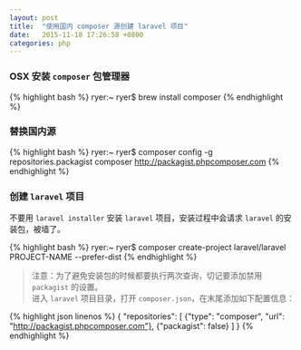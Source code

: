 ```yaml
---
layout: post
title:  "使用国内 composer 源创建 laravel 项目"
date:   2015-11-18 17:26:58 +0800
categories: php
---
```


### OSX 安装 `composer` 包管理器

{% highlight bash %}
ryer:~ ryer$ brew install composer
{% endhighlight %}

### 替换国内源

{% highlight bash %}
ryer:~ ryer$ composer config -g repositories.packagist composer http://packagist.phpcomposer.com
{% endhighlight %}

### 创建 `laravel` 项目

不要用 `laravel installer` 安装 `laravel` 项目，安装过程中会请求 `laravel` 的安装包，被墙了。

{% highlight bash %}
ryer:~ ryer$ composer create-project laravel/laravel PROJECT-NAME --prefer-dist
{% endhighlight %}

> 注意：为了避免安装包的时候都要执行两次查询，切记要添加禁用 `packagist` 的设置。<br>
> 进入 `laravel` 项目目录，打开 `composer.json`，在末尾添加如下配置信息：

{% highlight json linenos %}
{
    "repositories": [
        {"type": "composer", "url": "http://packagist.phpcomposer.com"},
        {"packagist": false}
    ]
}
{% endhighlight %}
